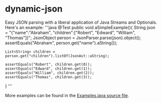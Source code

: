 # dynamic-json
Easy JSON parsing with a liberal application of Java Streams and Optionals.  Here's an example:
'''java
@Test
public void aSimpleExample(){
    String json = "{\"name\":\"Abraham\", \"children\":[\"Robert\", \"Edward\", \"William\", \"Thomas\"]}";
    JsonObject person = JsonParser.parse(json).object();
    assertEquals("Abraham", person.get("name").aString());
    
    List<String> children = person.get("children").listOf(JsonAst::aString);
    
    assertEquals("Robert", children.get(0));
    assertEquals("Edward", children.get(1));
    assertEquals("William", children.get(2));
    assertEquals("Thomas", children.get(3));
    
}
'''

More examples can be found in the <a href='https://github.com/cjdev/dynamic-json/blob/master/src/test/java/com/cj/dynamicjson/simplejson/Examples.java'>Examples.java source file</a>.

